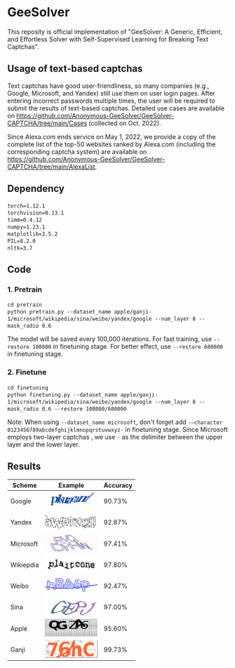 # GeeSolver

This reposity is official implementation of "GeeSolver: A Generic, Efficient, and Effortless Solver with Self-Supervised Learning for Breaking Text Captchas".

## Usage of text-based captchas

Text captchas have good user-friendliness, so many companies (e.g., Google, Microsoft, and Yandex) still use them on user login pages. After entering incorrect passwords multiple times, the user will be required to submit the results of text-based captchas. Detailed use cases are available on https://github.com/Anonymous-GeeSolver/GeeSolver-CAPTCHA/tree/main/Cases (collected on Oct. 2022). 

Since Alexa.com ends service on May 1, 2022, we provide a copy of the complete list of the top-50 websites ranked by Alexa.com (including the corresponding captcha system) are available on https://github.com/Anonymous-GeeSolver/GeeSolver-CAPTCHA/tree/main/AlexaList.

## Dependency

```
torch=1.12.1
torchvision=0.13.1
timm=0.4.12
numpy=1.23.1
matplotlib=3.5.2
PIL=8.2.0
nltk=3.7
```

## Code

### 1. Pretrain
```
cd pretrain
python pretrain.py --dataset_name apple/ganji-1/microsoft/wikipedia/sina/weibo/yandex/google --num_layer 8 --mask_radio 0.6
```
The model will be saved every 100,000 iterations. For fast training, use `--restore 100000` in finetuning stage. For better effect, use `--restore 600000` in finetuning stage.

### 2. Finetune
```
cd finetuning
python finetuning.py --dataset_name apple/ganji-1/microsoft/wikipedia/sina/weibo/yandex/google --num_layer 8 --mask_radio 0.6 --restore 100000/600000
```

Note: When using `--dataset_name microsoft`, don't forget add `-–character 0123456789abcdefghijklmnopqrstuvwxyz-` in finetuning stage. Since Microsoft employs two-layer captchas , we use `-` as the delimiter between the upper layer and the lower layer.

## Results

| Scheme     | Example | Accuracy     |
| ----------- | -----| ------------ |
| Google     | <img src="https://github.com/Anonymous-GeeSolver/GeeSolver-CAPTCHA/blob/main/images/google.jpg" width="120px" height="40px"> | 90.73%       |
| Yandex     | <img src="https://github.com/Anonymous-GeeSolver/GeeSolver-CAPTCHA/blob/main/images/yandex.png" width="120px" height="40px"> | 92.87%       |
| Microsoft  | <img src="https://github.com/Anonymous-GeeSolver/GeeSolver-CAPTCHA/blob/main/images/microsoft.jpg" width="120px" height="40px"> | 97.41%       |
| Wikiepdia  | <img src="https://github.com/Anonymous-GeeSolver/GeeSolver-CAPTCHA/blob/main/images/wikipedia.png" width="120px" height="40px"> | 97.80%       |
| Weibo      | <img src="https://github.com/Anonymous-GeeSolver/GeeSolver-CAPTCHA/blob/main/images/weibo.jpg" width="120px" height="40px"> | 92.47%       |
| Sina       | <img src="https://github.com/Anonymous-GeeSolver/GeeSolver-CAPTCHA/blob/main/images/sina.png" width="120px" height="40px"> | 97.00%       |
| Apple      | <img src="https://github.com/Anonymous-GeeSolver/GeeSolver-CAPTCHA/blob/main/images/apple.jpg" width="120px" height="40px"> | 95.60%       |
| Ganji      | <img src="https://github.com/Anonymous-GeeSolver/GeeSolver-CAPTCHA/blob/main/images/ganji-1.png" width="120px" height="40px"> | 99.73%       |
